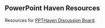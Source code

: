 ## PowerPoint Haven Resources

Resources for [PPTHaven Discussion Board](http://z13.invisionfree.com/ppthaven).
